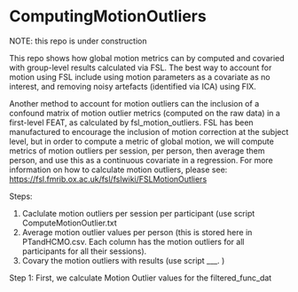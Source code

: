 # ComputingMotionOutliers
NOTE: this repo is under construction

This repo shows how global motion metrics can by computed and covaried with group-level results calculated via FSL.
The best way to account for motion using FSL include using motion parameters as a covariate as no interest, and removing noisy artefacts (identified via ICA) using FIX. 

Another method to account for motion outliers can the inclusion of a confound matrix of motion outlier metrics (computed on the raw data) in a first-level FEAT, as calculated by fsl_motion_outliers. FSL has been manufactured to encourage the inclusion of motion correction at the subject level, but in order to compute a metric of global motion, we will compute metrics of motion outliers per session, per person, then average them person, and use this as a continuous covariate in a regression. For more information on how to calculate motion outliers, please see: https://fsl.fmrib.ox.ac.uk/fsl/fslwiki/FSLMotionOutliers

Steps:
1. Caclulate motion outliers per session per participant (use script ComputeMotionOutlier.txt
3. Average motion outlier values per person (this is stored here in PTandHCMO.csv. Each column has the motion outliers for all participants for all their sessions).
4. Covary the motion outliers with results (use script ___. )


Step 1: 
First, we calculate Motion Outlier values for the filtered_func_dat
